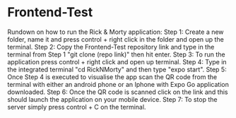 # Frontend-Test
Rundown on how to run the Rick & Morty application:
Step 1: Create a new folder, name it and press control + right click in the folder and open up the terminal.
Step 2: Copy the Frontend-Test repository link and type in the terminal from Step 1 "git clone (repo link)" then hit enter.
Step 3: To run the application press control + right click and open up terminal.
Step 4: Type in the integrated terminal "cd RickNMorty" and then type "expo start".
Step 5: Once Step 4 is executed to visualise the app scan the QR code from the terminal with either an android phone or an Iphone with Expo Go application downloaded.
Step 6: Once the QR code is scanned click on the link and this should launch the application on your mobile device.
Step 7: To stop the server simply press control + C on the terminal.
